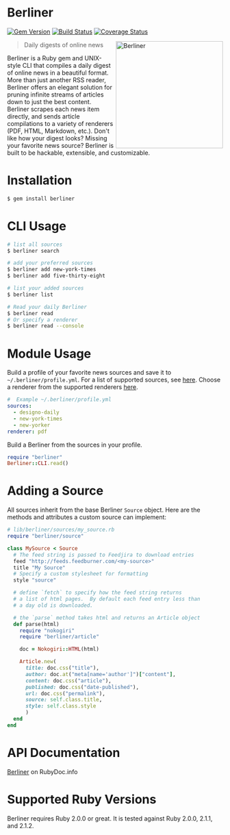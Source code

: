 # Berliner

[![Gem Version](https://badge.fury.io/rb/berliner.svg)](http://badge.fury.io/rb/berliner)
[![Build Status](https://travis-ci.org/s3ththompson/berliner.svg?branch=master)](https://travis-ci.org/s3ththompson/berliner)
[![Coverage Status](https://img.shields.io/coveralls/s3ththompson/berliner.svg)](https://coveralls.io/r/s3ththompson/berliner?branch=master)

<img align="right" height="250" src="http://i.imgur.com/4BEEus9.png" alt="Berliner">

> Daily digests of online news

Berliner is a Ruby gem and UNIX-style CLI that compiles a daily digest of online news in a beautiful format. More than just another RSS reader, Berliner offers an elegant solution for pruning infinite streams of articles down to just the best content. Berliner scrapes each news item directly, and sends article compilations to a variety of renderers (PDF, HTML, Markdown, etc.). Don't like how your digest looks? Missing your favorite news source? Berliner is built to be hackable, extensible, and customizable.

# Installation

```sh
$ gem install berliner
```

# CLI Usage

```sh
# list all sources
$ berliner search

# add your preferred sources
$ berliner add new-york-times
$ berliner add five-thirty-eight

# list your added sources
$ berliner list

# Read your daily Berliner
$ berliner read
# Or specify a renderer
$ berliner read --console

```

# Module Usage

Build a profile of your favorite news sources and save it to `~/.berliner/profile.yml`.  For a list of supported sources, see [here](https://github.com/s3ththompson/berliner/tree/master/lib/berliner/sources).  Choose a renderer from the supported renderers [here](https://github.com/s3ththompson/berliner/tree/master/lib/berliner/renderers).

``` yaml
#  Example ~/.berliner/profile.yml
sources:
  - designo-daily
  - new-york-times
  - new-yorker
renderer: pdf
```

Build a Berliner from the sources in your profile.

``` ruby
require "berliner"
Berliner::CLI.read()
```

# Adding a Source

All sources inherit from the base Berliner `Source` object.  Here are the methods and attributes a custom source can implement:

```ruby
# lib/berliner/sources/my_source.rb
require "berliner/source"

class MySource < Source
  # The feed string is passed to Feedjira to download entries
  feed "http://feeds.feedburner.com/<my-source>"
  title "My Source"
  # Specify a custom stylesheet for formatting
  style "source"

  # define `fetch` to specify how the feed string returns
  # a list of html pages.  By default each feed entry less than
  # a day old is downloaded.

  # the `parse` method takes html and returns an Article object
  def parse(html)
    require "nokogiri"
    require "berliner/article"

    doc = Nokogiri::HTML(html)

    Article.new(
      title: doc.css("title"),
      author: doc.at("meta[name='author']")["content"],
      content: doc.css("article"),
      published: doc.css("date-published"),
      url: doc.css("permalink"),
      source: self.class.title,
      style: self.class.style
      )
  end
end
```

# API Documentation

[Berliner](http://www.rubydoc.info/gems/berliner/) on RubyDoc.info

# Supported Ruby Versions

Berliner requires Ruby 2.0.0 or great.  It is tested against Ruby 2.0.0, 2.1.1, and 2.1.2.
